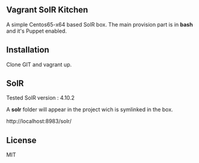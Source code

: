 ## Vagrant SolR Kitchen

A simple Centos65-x64 based SolR box. The main provision part is in **bash** and it's Puppet enabled.

## Installation

Clone GIT and vagrant up.

## SolR

Tested SolR version : 4.10.2

A **solr** folder will appear in the project wich is symlinked in the box.

http://localhost:8983/solr/

## License

MIT
